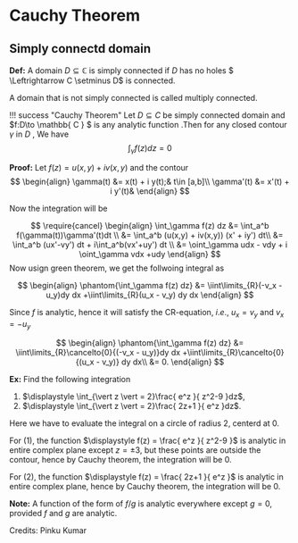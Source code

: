 # Cauchy Theorem

## Simply connectd domain

**Def:** A domain $D\subseteq \mathbb{ C }$ is simply connected if $D$ has no holes $ \Leftrightarrow C \setminus D$ is connected.

A domain that is not simply connected  is called  multiply connected.

!!! success "Cauchy Theorem"
      Let $D \subseteq C$ be  simply connected domain and $f:D\to  \mathbb{ C } $  is any analytic  function .Then for any closed  contour $\gamma$ in $D$ , We have
      $$\int_\gamma f(z) dz=0$$

**Proof:** Let  $f(z)= u(x,y) + iv(x,y)$ and the contour
$$
\begin{align}
\gamma(t) &= x(t) + i y(t);& t\in [a,b]\\
\gamma'(t) &= x'(t) + i y'(t)&
\end{align}
$$

Now the integration will be

$$
\require{cancel}
\begin{align}
\int_\gamma f(z) dz &= \int_a^b f(\gamma(t))\gamma'(t)dt \\
                    &= \int_a^b (u(x,y) + iv(x,y)) (x' + iy') dt\\
                    &= \int_a^b (ux'-vy') dt + i\int_a^b(vx'+uy') dt \\
                    &= \oint_\gamma udx - vdy  + i \oint_\gamma vdx  +udy
\end{align}
$$
Now usign green theorem, we get the follwoing integral as

$$
\begin{align}
\phantom{\int_\gamma f(z) dz} &=  \iint\limits_{R}(-v_x - u_y)dy dx  +\iint\limits_{R}(u_x - v_y) dy dx
\end{align}
$$

Since $f$ is analytic, hence it will satisfy the CR-equation, $i.e.,$ $u_x=v_y$ and $v_x=-u_y$

$$
\begin{align}
\phantom{\int_\gamma f(z) dz} &= \iint\limits_{R}\cancelto{0}{(-v_x - u_y)}dy dx  +\iint\limits_{R}\cancelto{0}{(u_x - v_y)} dy dx\\
                    &= 0.
\end{align}
$$

**Ex:** Find the following integration

   1. $\displaystyle \int_{\vert z \vert = 2}\frac{ e^z }{ z^2-9 }dz$,
   2. $\displaystyle \int_{\vert z \vert = 2}\frac{ 2z+1 }{ e^z }dz$.

Here we have to evaluate the integral on a circle of radius $2$, centerd at $0$.

For (1), the function $\displaystyle f(z) = \frac{ e^z }{ z^2-9 }$ is analytic in entire complex plane except $z=\pm 3$, but these points are outside the contour, hence by Cauchy theorem, the integration will be $0$.

For (2), the function $\displaystyle f(z) = \frac{ 2z+1 }{ e^z }$ is analytic in entire complex plane, hence by Cauchy theorem, the integration will be $0$.

**Note:** A function of the form of $f/g$ is analytic everywhere except $g=0$, provided $f$ and $g$ are analytic.

Credits: Pinku Kumar
